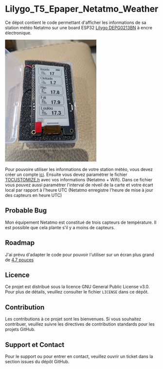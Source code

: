 # Lilygo_T5_Epaper_Netatmo_Weather

Ce dépot contient le code permettant d'afficher les informations de sa station météo Netatmo sur une board ESP32 [Lilygo DEPG0213BN](https://www.lilygo.cc/products/t5-v2-3-1) à encre électronique.

![DEPG0213BN](./doc/DEPG0213BN_SMALL.jpg)

Pour pouvoire utiliser les informations de votre station météo, vous devez créer un compte [ici](https://dev.netatmo.com/apps/). Ensuite vous devez paramétrer le fichier [TOCUSTOMIZE.h](./include/TOCUSTOMIZE.h) avec vos informations (Netatmo + Wifi). Dans ce fichier vous pouvez aussi paramétrer l'interval de réveil de la carte et votre écart local par rapport à l'heure UTC (Netatmo enregistre l'heure de mise à jour des capteurs en heure UTC)

## Probable Bug

Mon équipement Netatmo est constitué de trois capteurs de température. Il est possible que cela plante s'il y a moins de capteurs.

## Roadmap

J'ai prévu d'adapter le code pour pouvoir l'utiliser sur un écran plus grand de [4.7 pouces](https://www.lilygo.cc/products/t5-4-7-inch-e-paper-v2-3)

## Licence

Ce projet est distribué sous la licence GNU General Public License v3.0. Pour plus de détails, veuillez consulter le fichier `LICENSE` dans ce dépôt.

## Contribution

Les contributions à ce projet sont les bienvenues. Si vous souhaitez contribuer, veuillez suivre les directives de contribution standards pour les projets GitHub.

## Support et Contact

Pour le support ou pour entrer en contact, veuillez ouvrir un ticket dans la section issues du dépôt GitHub.
